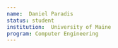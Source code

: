 ```yaml
---
name:  Daniel Paradis
status: student 
institution:  University of Maine
program: Computer Engineering
---
```

